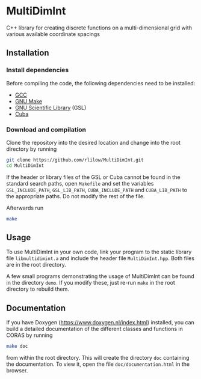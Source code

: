 # MultiDimInt

C++ library for creating discrete functions on a multi-dimensional grid with various available coordinate spacings

## Installation

### Install dependencies
Before compiling the code, the following dependencies need to be installed:

- [GCC](https://gcc.gnu.org/)
- [GNU Make](https://www.gnu.org/software/make/)
- [GNU Scientific Library](https://www.gnu.org/software/gsl/) (GSL)
- [Cuba](https://feynarts.de/cuba/)

### Download and compilation

Clone the repository into the desired location and change into the root directory by running

```bash
git clone https://github.com/rlilow/MultiDimInt.git
cd MultiDimInt
```

If the header or library files of the GSL or Cuba cannot be found in the standard search paths, open `Makefile` and set the variables `GSL_INCLUDE_PATH`, `GSL_LIB_PATH`, `CUBA_INCLUDE_PATH` and `CUBA_LIB_PATH` to the appropriate paths. Do not modify the rest of the file.

Afterwards run

```bash
make
```

## Usage

To use MultiDimInt in your own code, link your program to the static library file `libmultidimint.a` and include the header file `MultiDimInt.hpp`. Both files are in the root directory.

A few small programs demonstrating the usage of MultiDimInt can be found in the directory `demo`. If you modify these, just re-run `make` in the root directory to rebuild them.

## Documentation 

If you have Doxygen (https://www.doxygen.nl/index.html) installed, you can build a detailed documentation of the different classes and functions in CORAS by running

```bash
make doc
```

from within the root directory.
This will create the directory `doc` containing the documentation.
To view it, open the file `doc/documentation.html` in the browser.
